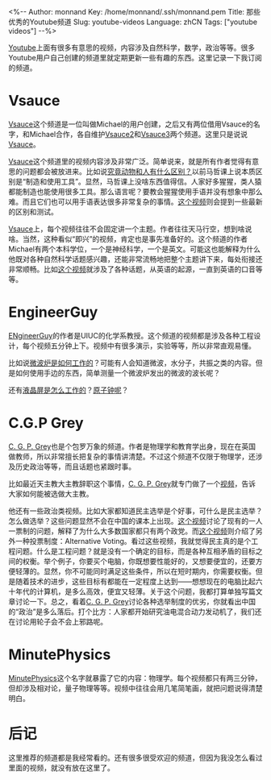 <%--
Author: monnand
Key: /home/monnand/.ssh/monnand.pem
Title: 那些优秀的Youtube频道
Slug: youtube-videos
Language: zhCN
Tags: ["youtube videos"]
--%>

[Youtube](http://youtube.com)上面有很多有意思的视频，内容涉及自然科学，数学，政治等等。很多Youtube用户自己创建的频道里就定期更新一些有趣的东西。这里记录一下我订阅的频道。

# Vsauce

[Vsauce](https://www.youtube.com/user/Vsauce)这个频道是一位叫做Michael的用户创建，之后又有两位借用Vsauce的名字，和Michael合作，各自维护[Vsauce2](https://www.youtube.com/user/Vsauce2)和[Vsauce3](https://www.youtube.com/user/Vsauce3)两个频道。这里只是说说[Vsauce](https://www.youtube.com/user/Vsauce)。

[Vsauce](https://www.youtube.com/user/Vsauce)这个频道里的视频内容涉及非常广泛。简单说来，就是所有作者觉得有意思的问题都会被放进来。比如说[究竟动物和人有什么区别？](https://www.youtube.com/watch?v=evQsOFQju08)以前马哲课上说本质区别是“制造和使用工具”。显然，马哲课上没啥东西值得信。人家好多猩猩，类人猿都能制造也能使用很多工具。那么语言呢？要教会猩猩使用手语并没有想象中那么难。而且它们也可以用手语表达很多非常复杂的事情。[这个视频](https://www.youtube.com/watch?v=evQsOFQju08)则会提到一些最新的区别和测试。

[Vsauce](https://www.youtube.com/user/Vsauce)上，每个视频往往不会固定讲一个主题。作者往往天马行空，想到啥说啥。当然，这种看似“即兴”的视频，肯定也是事先准备好的。这个频道的作者Michael有两个本科学位，一个是神经科学，一个是英文。可能这也能解释为什么他既对各种自然科学话题感兴趣，还能非常流畅地把整个主题讲下来，每处衔接还非常顺畅。比如[这个视频](https://www.youtube.com/watch?v=atI-JPGcF-k)就涉及了各种话题，从英语的起源，一直到英语的口音等等。

# EngineerGuy

[ENgineerGuy](https://www.youtube.com/user/engineerguyvideo)的作者是UIUC的化学系教授。这个频道的视频都是涉及各种工程设计，每个视频五分钟上下。视频中有很多演示，实验等等，所以非常直观易懂。

比如说[微波炉是如何工作的](https://www.youtube.com/watch?v=kp33ZprO0Ck)？可能有人会知道微波，水分子，共振之类的内容。但是如何使用手边的东西，简单测量一个微波炉发出的微波的波长呢？

还有[液晶屏是怎么工作的](https://www.youtube.com/watch?v=jiejNAUwcQ8)？[原子钟呢](https://www.youtube.com/watch?v=p2BxAu6WZI8)？

# C.G.P Grey

[C. G. P. Grey](https://www.youtube.com/user/CGPGrey)也是个包罗万象的频道。作者是物理学和教育学出身，现在在英国做教师，所以非常擅长把复杂的事情讲清楚。不过这个频道不仅限于物理学，还涉及历史政治等等，而且话题也紧跟时事。

比如最近天主教大主教辞职这个事情，[C. G. P. Grey](https://www.youtube.com/user/CGPGrey)就专门做了一个[视频](https://www.youtube.com/watch?v=kF8I_r9XT7A)，告诉大家如何能被选做大主教。

他还有一些政治类视频。比如大家都知道民主选举是个好事，可什么是民主选举？怎么做选举？这些问题显然不会在中国的课本上出现。[这个视频](https://www.youtube.com/watch?v=s7tWHJfhiyo)讨论了现有的一人一票制的问题，解释了为什么大多数国家都只有两个政党。而[这个视频](https://www.youtube.com/watch?v=3Y3jE3B8HsE)则介绍了另外一种投票制度：Alternative Voting。看过这些视频，我就觉得民主真的是个工程问题。什么是工程问题？就是没有一个确定的目标，而是各种互相矛盾的目标之间的权衡。举个例子，你要买个电脑，你既想要性能好的，又想要便宜的，还要方便轻薄的。显然，你不可能同时满足这些条件，所以在短时期内，你需要权衡。但是随着技术的进步，这些目标有都能在一定程度上达到——想想现在的电脑比起六十年代的计算机，是多么高效，便宜又轻薄。关于这个问题，我都打算单独写篇文章讨论一下。总之，看着[C. G. P. Grey](https://www.youtube.com/user/CGPGrey)讨论各种选举制度的优劣，你就看出中国的“政治”是多么落后。打个比方：人家都开始研究油电混合动力发动机了，我们还在讨论用轮子会不会上邪路呢。

# MinutePhysics

[MinutePhysics](https://www.youtube.com/user/minutephysics)这个名字就暴露了它的内容：物理学。每个视频都只有两三分钟，但却涉及相对论，量子物理等等。视频中往往会用几笔简笔画，就把问题说得清楚明白。

# 后记

这里推荐的频道都是我经常看的。还有很多很受欢迎的频道，但因为我没怎么看过里面的视频，就没有放在这里了。
